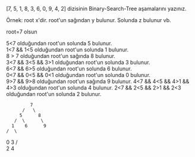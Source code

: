 [7, 5, 1, 8, 3, 6, 0, 9, 4, 2] dizisinin Binary-Search-Tree aşamalarını yazınız.

Örnek: root x'dir. root'un sağından y bulunur. Solunda z bulunur vb.

root=7 olsun

5<7               olduğundan root'un solunda 5 bulunur.                                          
1<7 && 1<5                 olduğundan root'un solunda 1 bulunur.                                
8 > 7                      olduğundan root'un sağında 8 bulunur.                            
3<7 && 3<5 && 3>1          olduğundan root'un solunda 3 bulunur.      
6<7 && 6>5                 olduğundan root'un solunda 6 bulunur.  
0<7 && 0<5 && 0<1          olduğundan root'un solunda 0 bulunur.  
9>7 && 9>8                 olduğundan root'un sağında 9 bulunur.
4<7 && 4<5 && 4>1 && 4>3   olduğundan root'un solunda 4 bulunur.
2<7 && 2<5 && 2>1 && 2<3   olduğundan root'un solunda 2 bulunur.  

             7
          /   \     
         5      8   
       /  \      \
      1    6      9
    /  \
   0    3
       /  \
      2    4  
                    
                         
                         
                                                                       
